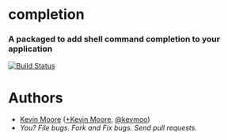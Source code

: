 # completion
### A packaged to add shell command completion to your application

[![Build Status](https://drone.io/github.com/kevmoo/completion.dart/status.png)](https://drone.io/github.com/kevmoo/completion.dart/latest)

# Authors
 * [Kevin Moore](https://github.com/kevmoo) ([+Kevin Moore](https://plus.google.com/110066012384188006594/), [@kevmoo](http://twitter.com/kevmoo))
 * _You? File bugs. Fork and Fix bugs. Send pull requests._
